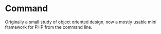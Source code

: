 Command
=======

Originally a small study of object oriented design, now a mostly usable mini framework for PHP from the command line. 
